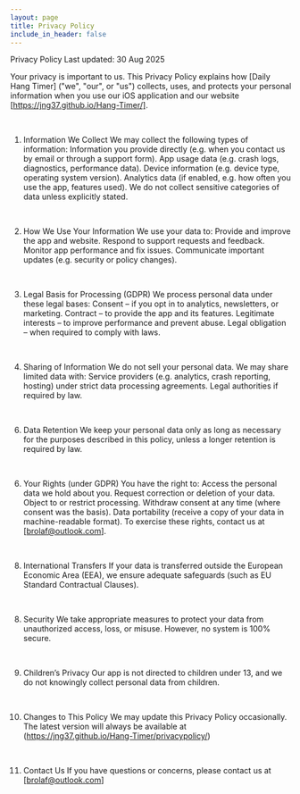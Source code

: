 ```yaml
---
layout: page
title: Privacy Policy
include_in_header: false
---
```


Privacy Policy
Last updated: 30 Aug 2025

Your privacy is important to us. This Privacy Policy explains how [Daily Hang Timer] ("we", "our", or "us") collects, uses, and protects your personal information when you use our iOS application and our website [https://jng37.github.io/Hang-Timer/].

<br>

1. Information We Collect
We may collect the following types of information:
Information you provide directly (e.g. when you contact us by email or through a support form).
App usage data (e.g. crash logs, diagnostics, performance data).
Device information (e.g. device type, operating system version).
Analytics data (if enabled, e.g. how often you use the app, features used).
We do not collect sensitive categories of data unless explicitly stated.

<br>

2. How We Use Your Information
We use your data to:
Provide and improve the app and website.
Respond to support requests and feedback.
Monitor app performance and fix issues.
Communicate important updates (e.g. security or policy changes).

<br>

3. Legal Basis for Processing (GDPR)
We process personal data under these legal bases:
Consent – if you opt in to analytics, newsletters, or marketing.
Contract – to provide the app and its features.
Legitimate interests – to improve performance and prevent abuse.
Legal obligation – when required to comply with laws.

<br>

4. Sharing of Information
We do not sell your personal data. We may share limited data with:
Service providers (e.g. analytics, crash reporting, hosting) under strict data processing agreements.
Legal authorities if required by law.

<br>

6. Data Retention
We keep your personal data only as long as necessary for the purposes described in this policy, unless a longer retention is required by law.

<br>

6. Your Rights (under GDPR)
You have the right to:
Access the personal data we hold about you.
Request correction or deletion of your data.
Object to or restrict processing.
Withdraw consent at any time (where consent was the basis).
Data portability (receive a copy of your data in machine-readable format).
To exercise these rights, contact us at [brolaf@outlook.com].

<br>

8. International Transfers
If your data is transferred outside the European Economic Area (EEA), we ensure adequate safeguards (such as EU Standard Contractual Clauses).

<br>

8. Security
We take appropriate measures to protect your data from unauthorized access, loss, or misuse. However, no system is 100% secure.

<br>

9. Children’s Privacy
Our app is not directed to children under 13, and we do not knowingly collect personal data from children.

<br>

10. Changes to This Policy
We may update this Privacy Policy occasionally. The latest version will always be available at (https://jng37.github.io/Hang-Timer/privacypolicy/)

<br>

11. Contact Us
If you have questions or concerns, please contact us at [brolaf@outlook.com]

